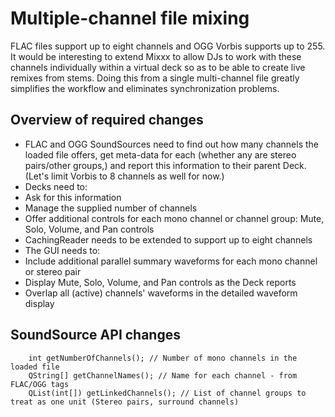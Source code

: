 # Multiple-channel file mixing

FLAC files support up to eight channels and OGG Vorbis supports up to
255. It would be interesting to extend Mixxx to allow DJs to work with
these channels individually within a virtual deck so as to be able to
create live remixes from stems. Doing this from a single multi-channel
file greatly simplifies the workflow and eliminates synchronization
problems.

## Overview of required changes

  - FLAC and OGG SoundSources need to find out how many channels the
    loaded file offers, get meta-data for each (whether any are stereo
    pairs/other groups,) and report this information to their parent
    Deck. (Let's limit Vorbis to 8 channels as well for now.)
  - Decks need to:
  - Ask for this information
  - Manage the supplied number of channels
  - Offer additional controls for each mono channel or channel group:
    Mute, Solo, Volume, and Pan controls 
  - CachingReader needs to be extended to support up to eight channels
  - The GUI needs to:
  - Include additional parallel summary waveforms for each mono channel
    or stereo pair
  - Display Mute, Solo, Volume, and Pan controls as the Deck reports
  - Overlap all (active) channels' waveforms in the detailed waveform
    display

## SoundSource API changes

``` 
    int getNumberOfChannels(); // Number of mono channels in the loaded file
    QString[] getChannelNames(); // Name for each channel - from FLAC/OGG tags
    QList(int[]) getLinkedChannels(); // List of channel groups to treat as one unit (Stereo pairs, surround channels)
```
